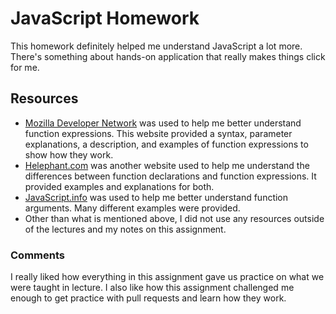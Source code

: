 # JavaScript Homework

This homework definitely helped me understand JavaScript a lot more. There's something about hands-on application that really makes things click for me.

## Resources

* [Mozilla Developer Network](https://developer.mozilla.org/en-US/docs/Web/JavaScript/Reference/Operators/function) was used to help me better understand function expressions. This website provided a syntax, parameter explanations, a description, and examples of function expressions to show how they work.
* [Helephant.com](http://helephant.com/2012/07/14/javascript-function-declaration-vs-expression/) was another website used to help me understand the differences between function declarations and function expressions. It provided examples and explanations for both.
* [JavaScript.info](http://javascript.info/tutorial/arguments) was used to help me better understand function arguments. Many different examples were provided.
* Other than what is mentioned above, I did not use any resources outside of the lectures and my notes on this assignment.

### Comments

I really liked how everything in this assignment gave us practice on what we were taught in lecture. I also like how this assignment challenged me enough to get practice with pull requests and learn how they work.